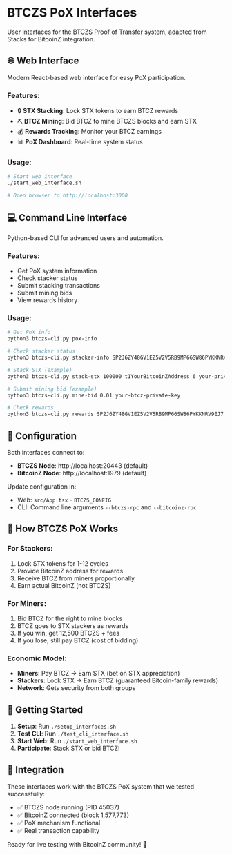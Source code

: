 # BTCZS PoX Interfaces

User interfaces for the BTCZS Proof of Transfer system, adapted from Stacks for BitcoinZ integration.

## 🌐 Web Interface

Modern React-based web interface for easy PoX participation.

### Features:
- 🔒 **STX Stacking**: Lock STX tokens to earn BTCZ rewards
- ⛏️ **BTCZ Mining**: Bid BTCZ to mine BTCZS blocks and earn STX
- 💰 **Rewards Tracking**: Monitor your BTCZ earnings
- 📊 **PoX Dashboard**: Real-time system status

### Usage:
```bash
# Start web interface
./start_web_interface.sh

# Open browser to http://localhost:3000
```

## 💻 Command Line Interface

Python-based CLI for advanced users and automation.

### Features:
- Get PoX system information
- Check stacker status
- Submit stacking transactions
- Submit mining bids
- View rewards history

### Usage:
```bash
# Get PoX info
python3 btczs-cli.py pox-info

# Check stacker status
python3 btczs-cli.py stacker-info SP2J6ZY48GV1EZ5V2V5RB9MP66SW86PYKKNRV9EJ7

# Stack STX (example)
python3 btczs-cli.py stack-stx 100000 t1YourBitcoinZAddress 6 your-private-key

# Submit mining bid (example)
python3 btczs-cli.py mine-bid 0.01 your-btcz-private-key

# Check rewards
python3 btczs-cli.py rewards SP2J6ZY48GV1EZ5V2V5RB9MP66SW86PYKKNRV9EJ7
```

## 🔧 Configuration

Both interfaces connect to:
- **BTCZS Node**: http://localhost:20443 (default)
- **BitcoinZ Node**: http://localhost:1979 (default)

Update configuration in:
- Web: `src/App.tsx` - `BTCZS_CONFIG`
- CLI: Command line arguments `--btczs-rpc` and `--bitcoinz-rpc`

## 🎯 How BTCZS PoX Works

### For Stackers:
1. Lock STX tokens for 1-12 cycles
2. Provide BitcoinZ address for rewards
3. Receive BTCZ from miners proportionally
4. Earn actual BitcoinZ (not BTCZS)

### For Miners:
1. Bid BTCZ for the right to mine blocks
2. BTCZ goes to STX stackers as rewards
3. If you win, get 12,500 BTCZS + fees
4. If you lose, still pay BTCZ (cost of bidding)

### Economic Model:
- **Miners**: Pay BTCZ → Earn STX (bet on STX appreciation)
- **Stackers**: Lock STX → Earn BTCZ (guaranteed Bitcoin-family rewards)
- **Network**: Gets security from both groups

## 🚀 Getting Started

1. **Setup**: Run `./setup_interfaces.sh`
2. **Test CLI**: Run `./test_cli_interface.sh`
3. **Start Web**: Run `./start_web_interface.sh`
4. **Participate**: Stack STX or bid BTCZ!

## 🔗 Integration

These interfaces work with the BTCZS PoX system that we tested successfully:
- ✅ BTCZS node running (PID 45037)
- ✅ BitcoinZ connected (block 1,577,773)
- ✅ PoX mechanism functional
- ✅ Real transaction capability

Ready for live testing with BitcoinZ community! 🎯
